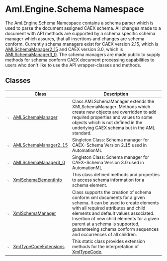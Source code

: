 Aml.Engine.Schema Namespace
===========================
The Aml.Engine.Schema Namespace contains a schema parser which is used to parse the document assigned CAEX schema. All changes made to a document with API methods are supported by a schema specific schema manager which assures, that all insertions and changes are schema conform. Currently schema managers exist for CAEX version 2.15, which is [AMLSchemaManager2_15][1] and CAEX version 3.0, which is [AMLSchemaManager3_0][2]. The schema managers are made public to supply methods for schema conform CAEX document processing capabilities to users who don't like to use the API wrapper-classes and methods.


Classes
-------

                | Class                      | Description                                                                                                                                                                                                                                                                                                                                          
--------------- | -------------------------- | ---------------------------------------------------------------------------------------------------------------------------------------------------------------------------------------------------------------------------------------------------------------------------------------------------------------------------------------------------- 
![Public class] | [AMLSchemaManager][3]      | Class AMLSchemaManager extends the XMLSchemaManager. Methods which create new objects are overridden to add required properties and values to some objects which is not defined in the underlying CAEX schema but in the AML standard.                                                                                                               
![Public class] | [AMLSchemaManager2_15][1]  | Singleton Class: Schema manager for CAEX-Schema Version 2.15 used in AutomationML                                                                                                                                                                                                                                                                    
![Public class] | [AMLSchemaManager3_0][2]   | Singleton Class: Schema manager for CAEX-Schema Version 3.0 used in AutomationML                                                                                                                                                                                                                                                                     
![Public class] | [XmlSchemaElementInfo][4]  | This class defined methods and properties to access schema information for a schema element.                                                                                                                                                                                                                                                         
![Public class] | [XmlSchemaManager][5]      | Class supports the creation of schema conform xml documents for a given schema. It can be used to create elements with all required attributes and child elements and default values associated. Insertion of new child elements for a given parent at a schema is supported, guaranteeing schema conform sequences and occurrences of all children. 
![Public class] | [XmlTypeCodeExtensions][6] | This static class provides extension methods for the interpretation of [XmlTypeCode][7].                                                                                                                                                                                                                                                             

[1]: AMLSchemaManager2_15/README.md
[2]: AMLSchemaManager3_0/README.md
[3]: AMLSchemaManager/README.md
[4]: XmlSchemaElementInfo/README.md
[5]: XmlSchemaManager/README.md
[6]: XmlTypeCodeExtensions/README.md
[7]: https://docs.microsoft.com/dotnet/api/system.xml.schema.xmltypecode
[8]: https://www.automationml.org
[9]: ../icons/logoShade.png
[Public class]: ../icons/pubclass.gif "Public class"